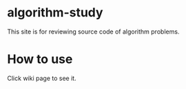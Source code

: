 # algorithm-study

This site is for reviewing source code of algorithm problems.

# How to use

Click wiki page to see it.
